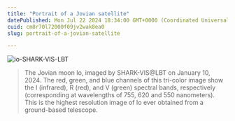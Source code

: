 ```yaml
---
title: "Portrait of a Jovian satellite"
datePublished: Mon Jul 22 2024 18:34:00 GMT+0000 (Coordinated Universal Time)
cuid: cm8r70l72000f09jv2wak8ea0
slug: portrait-of-a-jovian-satellite

---
```



![io-SHARK-VIS-LBT](https://i.postimg.cc/T2ZD3ZSJ/io-SHARK-VIS-LBT.jpg)

> The Jovian moon Io, imaged by SHARK-VIS@LBT on January 10, 2024. The red, green, and blue channels of this tri-color image show the I (infrared), R (red), and V (green) spectral bands, respectively (corresponding at wavelengths of 755, 620 and 550 nanometers). This is the highest resolution image of Io ever obtained from a ground-based telescope.